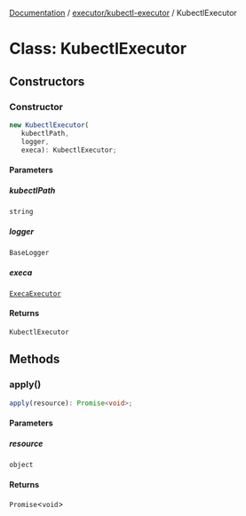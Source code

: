 [Documentation](../../../index.md) / [executor/kubectl-executor](../index.md) / KubectlExecutor

# Class: KubectlExecutor

## Constructors

### Constructor

```ts
new KubectlExecutor(
   kubectlPath, 
   logger, 
   execa): KubectlExecutor;
```

#### Parameters

##### kubectlPath

`string`

##### logger

`BaseLogger`

##### execa

[`ExecaExecutor`](../../execa-executor/classes/ExecaExecutor.md)

#### Returns

`KubectlExecutor`

## Methods

### apply()

```ts
apply(resource): Promise<void>;
```

#### Parameters

##### resource

`object`

#### Returns

`Promise`\<`void`\>
